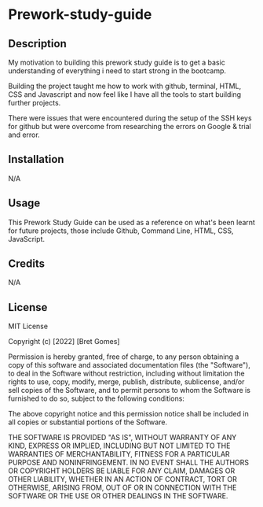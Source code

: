# Prework-study-guide

## Description

My motivation to building this prework study guide is to get a basic understanding of everything i need to start strong in the bootcamp.

Building the project taught me how to work with github, terminal, HTML, CSS and Javascript and now feel like I have all the tools to start building further projects.

There were issues that were encountered during the setup of the SSH keys for github but were overcome from researching the errors on Google & trial and error.

## Installation
N/A

## Usage


This Prework Study Guide can be used as a reference on what's been learnt for future projects, those include Github, Command Line, HTML, CSS, JavaScript.

## Credits

N/A

## License

MIT License

Copyright (c) [2022] [Bret Gomes]

Permission is hereby granted, free of charge, to any person obtaining a copy
of this software and associated documentation files (the "Software"), to deal
in the Software without restriction, including without limitation the rights
to use, copy, modify, merge, publish, distribute, sublicense, and/or sell
copies of the Software, and to permit persons to whom the Software is
furnished to do so, subject to the following conditions:

The above copyright notice and this permission notice shall be included in all
copies or substantial portions of the Software.

THE SOFTWARE IS PROVIDED "AS IS", WITHOUT WARRANTY OF ANY KIND, EXPRESS OR
IMPLIED, INCLUDING BUT NOT LIMITED TO THE WARRANTIES OF MERCHANTABILITY,
FITNESS FOR A PARTICULAR PURPOSE AND NONINFRINGEMENT. IN NO EVENT SHALL THE
AUTHORS OR COPYRIGHT HOLDERS BE LIABLE FOR ANY CLAIM, DAMAGES OR OTHER
LIABILITY, WHETHER IN AN ACTION OF CONTRACT, TORT OR OTHERWISE, ARISING FROM,
OUT OF OR IN CONNECTION WITH THE SOFTWARE OR THE USE OR OTHER DEALINGS IN THE
SOFTWARE.
